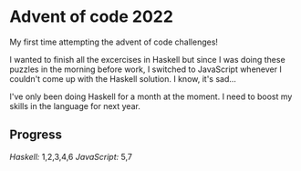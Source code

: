# Advent of code 2022

My first time attempting the advent of code challenges!

I wanted to finish all the excercises in Haskell but since I was doing these puzzles in the morning before work, I switched to JavaScript whenever I couldn't come up with the Haskell solution. I know, it's sad...

I've only been doing Haskell for a month at the moment. I need to boost my skills in the language for next year.

## Progress

*Haskell:* 1,2,3,4,6
*JavaScript:* 5,7
